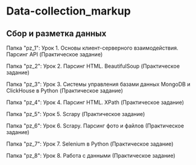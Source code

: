 # Data-collection_markup
## Сбор и разметка данных

Папка "pz_1": Урок 1. Основы клиент-серверного взаимодействия. Парсинг API (Практическое задание)

Папка "pz_2": Урок 2. Парсинг HTML. BeautifulSoup (Практическое задание)

Папка "pz_3": Урок 3. Системы управления базами данных MongoDB и ClickHouse в Python (Практическое задание)

Папка "pz_4": Урок 4. Парсинг HTML. XPath (Практическое задание)

Папка "pz_5": Урок 5. Scrapy (Практическое задание)

Папка "pz_6": Урок 6. Scrapy. Парсинг фото и файлов (Практическое задание)

Папка "pz_7": Урок 7. Selenium в Python (Практическое задание)

Папка "pz_8": Урок 8. Работа с данными (Практическое задание)
